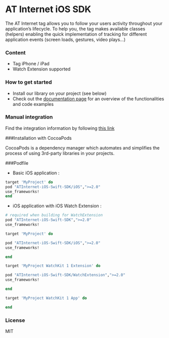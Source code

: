# AT Internet iOS SDK
The AT Internet tag allows you to follow your users activity throughout your application’s lifecycle.
To help you, the tag makes available classes (helpers) enabling the quick implementation of tracking for different application events (screen loads, gestures, video plays…)

### Content
* Tag iPhone / iPad
* Watch Extension supported

### How to get started
  - Install our library on your project (see below)
  - Check out the [documentation page] for an overview of the functionalities and code examples

### Manual integration
Find the integration information by following [this link]

###Installation with CocoaPods

CocoaPods is a dependency manager which automates and simplifies the process of using 3rd-party libraries in your projects.

###Podfile

  - Basic iOS application : 

```ruby
target 'MyProject' do
pod "ATInternet-iOS-Swift-SDK/iOS",">=2.0"
use_frameworks!
end
```

  - iOS application with iOS Watch Extension : 

```ruby
# required when building for WatchExtension
pod "ATInternet-iOS-Swift-SDK",">=2.0"
use_frameworks!

target 'MyProject' do

pod "ATInternet-iOS-Swift-SDK/iOS",">=2.0"
use_frameworks!

end

target 'MyProject WatchKit 1 Extension' do

pod "ATInternet-iOS-Swift-SDK/WatchExtension",">=2.0"
use_frameworks!

end

target 'MyProject WatchKit 1 App' do

end
```

### License
MIT


   [this link]: <http://developers.atinternet-solutions.com/ios-en/getting-started-en/integration-of-the-swift-library-ios-en/>
   [documentation page]: <http://developers.atinternet-solutions.com/ios-en/getting-started-en/integration-of-the-swift-library-ios-en/>

